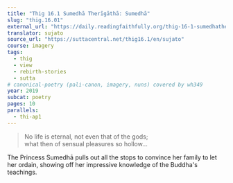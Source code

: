```yaml
---
title: "Thig 16.1 Sumedhā Therīgāthā: Sumedhā"
slug: "thig.16.01"
external_url: "https://daily.readingfaithfully.org/thig-16-1-sumedhatherigatha-sumedha/"
translator: sujato
source_url: "https://suttacentral.net/thig16.1/en/sujato"
course: imagery
tags:
  - thig
  - view
  - rebirth-stories
  - sutta
# canonical-poetry (pali-canon, imagery, nuns) covered by wh349
year: 2019
subcat: poetry
pages: 10
parallels:
  - thi-ap1
---
```


> No life is eternal, not even that of the gods;  
what then of sensual pleasures so hollow...

The Princess Sumedhā pulls out all the stops to convince her family to let her ordain, showing off her impressive knowledge of the Buddha's teachings.
